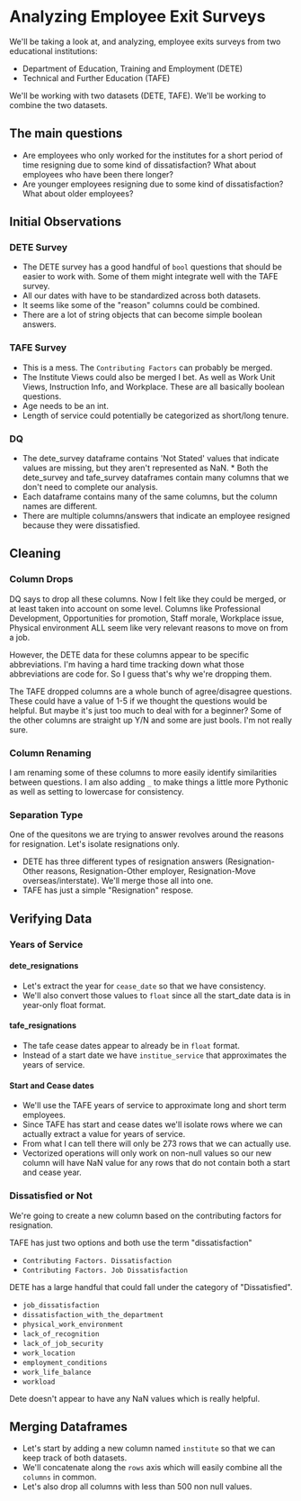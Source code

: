 # Analyzing Employee Exit Surveys

We'll be taking a look at, and analyzing, employee exits surveys from two educational institutions:
* Department of Education, Training and Employment (DETE) 
* Technical and Further Education (TAFE)

We'll be working with two datasets (DETE, TAFE). We'll be working to combine the two datasets. 

## The main questions
* Are employees who only worked for the institutes for a short period of time resigning due to some kind of dissatisfaction? What about employees who have been there longer?
* Are younger employees resigning due to some kind of dissatisfaction? What about older employees?


## Initial Observations

### DETE Survey
* The DETE survey has a good handful of `bool` questions that should be easier to work with. Some of them might integrate well with the TAFE survey.  
* All our dates with have to be standardized across both datasets.  
* It seems like some of the "reason" columns could be combined.
* There are a lot of string objects that can become simple boolean answers.

### TAFE Survey
* This is a mess. The `Contributing Factors` can probably be merged.  
* The Institute Views could also be merged I bet. As well as Work Unit Views, Instruction Info, and Workplace. These are all basically boolean questions.  
* Age needs to be an int.  
* Length of service could potentially be categorized as short/long tenure.  

### DQ
* The dete_survey dataframe contains 'Not Stated' values that indicate values are missing, but they aren't represented as NaN.  * Both the dete_survey and tafe_survey dataframes contain many columns that we don't need to complete our analysis.  
* Each dataframe contains many of the same columns, but the column names are different.  
*  There are multiple columns/answers that indicate an employee resigned because they were dissatisfied.

## Cleaning

### Column Drops
DQ says to drop all these columns. Now I felt like they could be merged, or at least taken into account on some level. Columns like Professional Development, Opportunities for promotion, Staff morale, Workplace issue, Physical environment ALL seem like very relevant reasons to move on from a job. 

However, the DETE data for these columns appear to be specific abbreviations. I'm having a hard time tracking down what those abbreviations are code for. So I guess that's why we're dropping them. 

The TAFE dropped columns are a whole bunch of agree/disagree questions. These could have a value of 1-5 if we thought the questions would be helpful. But maybe it's just too much to deal with for a beginner? Some of the other columns are straight up Y/N and some are just bools. I'm not really sure.

### Column Renaming
I am renaming some of these columns to more easily identify similarities between questions. I am also adding `_` to make things a little more Pythonic as well as setting to lowercase for consistency.

### Separation Type
One of the quesitons we are trying to answer revolves around the reasons for resignation. Let's isolate resignations only.  
* DETE has three different types of resignation answers (Resignation-Other reasons, Resignation-Other employer, Resignation-Move overseas/interstate). We'll merge those all into one.  
* TAFE has just a simple "Resignation" respose.  


## Verifying Data

### Years of Service

#### dete_resignations
* Let's extract the year for `cease_date` so that we have consistency.  
* We'll also convert those values to `float` since all the start_date data is in year-only float format.  

#### tafe_resignations  

* The tafe cease dates appear to already be in `float` format.  
* Instead of a start date we have `institue_service` that approximates the years of service.  


#### Start and Cease dates

* We'll use the TAFE years of service to approximate long and short term employees.  
* Since TAFE has start and cease dates we'll isolate rows where we can actually extract a value for years of service.  
* From what I can tell there will only be 273 rows that we can actually use.  
* Vectorized operations will only work on non-null values so our new column will have NaN value for any rows that do not contain both a start and cease year.  


### Dissatisfied or Not

We're going to create a new column based on the contributing factors for resignation. 

TAFE has just two options and both use the term "dissatisfaction"
* `Contributing Factors. Dissatisfaction`
* `Contributing Factors. Job Dissatisfaction`  

DETE has a large handful that could fall under the category of "Dissatisfied".
* `job_dissatisfaction`
* `dissatisfaction_with_the_department`
* `physical_work_environment`
* `lack_of_recognition`
* `lack_of_job_security`
* `work_location`
* `employment_conditions`
* `work_life_balance`
* `workload`

Dete doesn't appear to have any NaN values which is really helpful.  



## Merging Dataframes

* Let's start by adding a new column named `institute` so that we can keep track of both datasets.  
* We'll concatenate along the `rows` axis which will easily combine all the `columns` in common.  
* Let's also drop all columns with less than 500 non null values.  